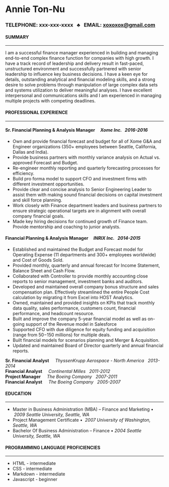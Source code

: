 # **Annie Ton-Nu**  

### **TELEPHONE:** xxx-xxx-xxxx &nbsp; ♣ &nbsp; **EMAIL:** <xoxoxox@gmail.com>

#### **SUMMARY**
***
I am a successful finance manager experienced in building and managing end-to-end complex finance function for companies with high growth.  I have a track record of leadership and delivery result in fast-paced, unstructured environment and successfully partnered with senior leadership to influence key business decisions.  I have a keen eye for details, outstanding analytical and financial modeling skills, and a strong desire to solve problems through manipulation of large complex data sets and systems utilization to deliver meaningful analyses.  I have excellent interpersonal and communications skills and I am experienced in managing multiple projects with competing deadlines.  

#### **PROFESSIONAL EXPERIENCE**
***
#### Sr. Financial Planning & Analysis Manager &nbsp; &nbsp; *Xome Inc. &nbsp;  2016-2016*  
+ Own and provide financial forecast and budget for all of Xome G&A and Engineer organizations (350+ employees between Seattle, California, Dallas and India).  
+ Provide business partners with monthly variance analysis on Actual vs. approved Forecast and Budget. 
+ Re-engineer monthly reporting and quarterly forecasting processes for efficiency.
+ Build pro forma model to support CFO and investment firms with different investment opportunities. 
+ Provide clear and concise analysis to Senior Engineering Leader to assist them with making sound financial decisions on capital investment and skill force planning.
+ Work closely with Finance department leaders and business partners to ensure strategic operational targets are in alignment with overall company financial goals. 
+ Made key hiring decisions for continued growth of Finance team.  Provide mentorship and coaching to junior analysts. 

#### Financial Planning & Analysis Manager &nbsp; &nbsp; *INRIX Inc. &nbsp;  2014-2015*  
+ Established and maintained the Budget and Forecast model for Operating Expense (11 departments and 300+ employees worldwide) and Cost of Goods Sold. 
+ Provided monthly, quarterly and annual forecast for Income Statement, Balance Sheet and Cash Flow. 
+ Collaborated with Controller to provide monthly accounting close reports to senior management, investment banks and auditors.
+ Developed and maintained overall company bonus structure and sales compensation plan.  Effectively streamlined the entire People Cost calculation by migrating it from Excel into HOST Analytics. 
+ Owned, maintained and provided insights on KPIs that track monthly data quality, sales performance, customers count, financial performance, and headcount resource.
+ Built and improve the company 5-year financial model as well as on-going support of the Revenue model in Salesforce
+ Supported CFO with due diligence for equity funding and acquisition (range from $50-$150 millions) for multiple deals. 
+ Built financial models for scenarios planning and Merger & Acquisition. 
+ Updated and maintained Board of Director quarterly and annual financial reports.

**Sr. Financial Analyst** &nbsp; &nbsp; *ThyssenKrupp Aerospace - North America &nbsp;  2013-2014*  
**Financial Analyst** &nbsp; &nbsp; *Continental Milles &nbsp;  2011-2012*  
**Project Manager** &nbsp; &nbsp; *The Boeing Company &nbsp;  2007-2011*  
**Financial Analyst** &nbsp; &nbsp; *The Boeing Company &nbsp;  2005-2007*  

#### **EDUCATION**
***
+ Master in Business Administration (MBA) – Finance and Marketing  •  *2009
Seattle University, Seattle, WA*  
+ Project Management Certificate  •  *2007
University of Washington, Seattle, WA*  
+ Bachelor Of Business Administration – Finance  • *2004 
Seattle University, Seattle, WA*  

#### **PROGRAMMING LANGUAGE PROFICIENCIES**  
***
+ HTML - intermediate
+ CSS - intermediate
+ Markdown - intermediate
+ Javascript - beginner




